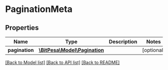 # PaginationMeta

## Properties
Name | Type | Description | Notes
------------ | ------------- | ------------- | -------------
**pagination** | [**\BitPesa\Model\Pagination**](Pagination.md) |  | [optional] 

[[Back to Model list]](../README.md#documentation-for-models) [[Back to API list]](../README.md#documentation-for-api-endpoints) [[Back to README]](../README.md)


